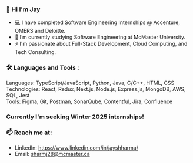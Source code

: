 ### 👋 Hi I'm Jay

- 💻 I have completed Software Engineering Internships @ Accenture, OMERS and Deloitte.
- 🔭 I’m currently studying Software Engineering at McMaster University.
- ⚡ I'm passionate about Full-Stack Development, Cloud Computing, and Tech Consulting.

### 🛠 Languages and Tools :
Languages: TypeScript/JavaScript, Python, Java, C/C++, HTML, CSS <br/>
Technologies: React, Redux, Next.js, Node.js, Express.js, MongoDB, AWS, SQL, Jest <br/>
Tools: Figma, Git, Postman, SonarQube, Contentful, Jira, Confluence

### Currently I'm seeking Winter 2025 internships!
### 📫 Reach me at: 
- LinkedIn: https://www.linkedin.com/in/jayshharma/
- Email: sharmj28@mcmaster.ca
